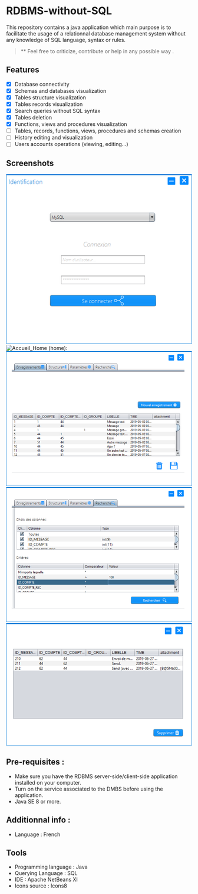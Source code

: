 # RDBMS-without-SQL
This repository contains a java application which main purpose is to facilitate the usage of a relationnal database management system without any knowledge of SQL language, syntax or rules. 
> ** Feel free to criticize, contribute or help in any possible way .

## Features
- [x] Database connectivity
- [x] Schemas and databases visualization
- [x] Tables structure visualization
- [x] Tables records visualization 
- [x] Search queries without SQL syntax 
- [x] Tables deletion
- [x] Functions, views and procedures visualization
- [ ] Tables, records, functions, views, procedures and schemas creation
- [ ] History editing and visualization 
- [ ] Users accounts operations (viewing, editing...)

## Screenshots 
![Connexion (home):](Accueil_connexion.PNG)
![Accueil_Home (home):](Accueil_Home.PNG)
![Table (home):](Table.PNG)
![Table_recherche_1 (home):](https://github.com/Justsecret123/RDBMS-without-SQL/blob/master/Table%20_recherche_1.PNG)
![Table_recherche_fin (home):](https://github.com/Justsecret123/RDBMS-without-SQL/blob/master/Table%20_recherche_fin.PNG)

## Pre-requisites :

- Make sure you have the RDBMS server-side/client-side application installed on your computer.
- Turn on the service associated to the DMBS before using the application. 
- Java SE 8 or more.

## Additionnal info : 

- Language : French



## Tools 
- Programming language : Java
- Querying Language : SQL
- IDE : Apache NetBeans XI
- Icons source : Icons8

